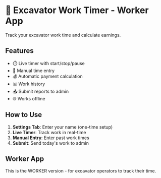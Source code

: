 # 🚜 Excavator Work Timer - Worker App

Track your excavator work time and calculate earnings.

## Features

- ⏱️ Live timer with start/stop/pause
- 📝 Manual time entry
- 💰 Automatic payment calculation
- 📊 Work history
- 📤 Submit reports to admin
- 🌐 Works offline

## How to Use

1. **Settings Tab**: Enter your name (one-time setup)
2. **Live Timer**: Track work in real-time
3. **Manual Entry**: Enter past work times
4. **Submit**: Send today's work to admin

## Worker App
This is the WORKER version - for excavator operators to track their time.